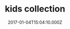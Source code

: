 ---
title: kids collection
date: 2017-01-04T15:04:10.000Z
price: 90
sales_price: 
categories: ["Kids"]
image: ["/img/uploads/2018/09/beautiful-beauty-child.jpg"]
---